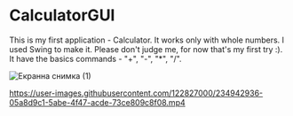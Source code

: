 # CalculatorGUI
This is my first application - Calculator.
It works only with whole numbers. I used Swing to make it.
Please don't judge me, for now that's my first try :). 
It have the basics commands - "+", "-", "*", "/".


![Екранна снимка (1)](https://user-images.githubusercontent.com/122827000/234938954-9daefe1b-eb4f-4ce2-af34-0653b11d2e88.png)

https://user-images.githubusercontent.com/122827000/234942936-05a8d9c1-5abe-4f47-acde-73ce809c8f08.mp4



